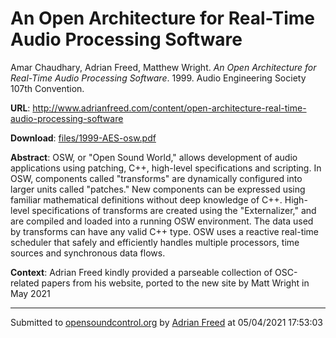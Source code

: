 # An Open Architecture for Real-Time Audio Processing Software

Amar Chaudhary, Adrian Freed, Matthew Wright. *An Open Architecture for Real-Time Audio Processing Software*. 1999.  Audio Engineering Society 107th Convention. 

**URL**: <http://www.adrianfreed.com/content/open-architecture-real-time-audio-processing-software>

**Download**: [files/1999-AES-osw.pdf](../files/1999-AES-osw.pdf)

**Abstract**:  OSW, or "Open Sound World," allows development of audio applications using patching, C++, high-level specifications and scripting. In OSW, components called "transforms" are dynamically configured into larger units called "patches."  New components can be expressed using familiar mathematical definitions without deep knowledge of C++. High-level specifications of transforms are created using the "Externalizer," and are compiled and loaded into a running OSW environment. The data used by transforms can have any valid C++ type. OSW uses a reactive real-time scheduler that safely and efficiently handles multiple processors, time sources and synchronous data flows. 

**Context**: Adrian Freed kindly provided a parseable collection of OSC-related papers from his website, ported to the new site by Matt Wright in May 2021

---
Submitted to [opensoundcontrol.org](https://opensoundcontrol.org) by [Adrian Freed](http://adrianfreed.com) at 05/04/2021 17:53:03
